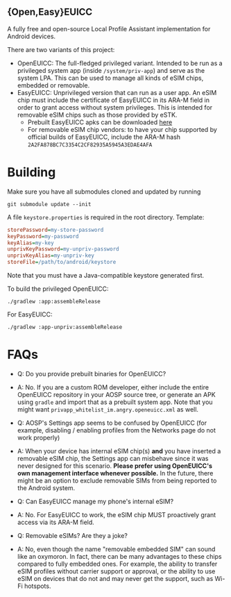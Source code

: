 {Open,Easy}EUICC
---

A fully free and open-source Local Profile Assistant implementation for Android devices.

There are two variants of this project:

- OpenEUICC: The full-fledged privileged variant. Intended to be run as a privileged system app (inside `/system/priv-app`) and serve as the system LPA. This can be used to manage all kinds of eSIM chips, embedded or removable.
- EasyEUICC: Unprivileged version that can run as a user app. An eSIM chip must include the certificate of EasyEUICC in its ARA-M field in order to grant access without system privileges. This is intended for removable eSIM chips such as those provided by eSTK.
  - Prebuilt EasyEUICC apks can be downloaded [here](https://gitea.angry.im/PeterCxy/OpenEUICC/releases)
  - For removable eSIM chip vendors: to have your chip supported by official builds of EasyEUICC, include the ARA-M hash `2A2FA878BC7C3354C2CF82935A5945A3EDAE4AFA`

Building
===

Make sure you have all submodules cloned and updated by running

```shell
git submodule update --init
```

A file `keystore.properties` is required in the root directory. Template:

```ini
storePassword=my-store-password
keyPassword=my-password
keyAlias=my-key
unprivKeyPassword=my-unpriv-password
unprivKeyAlias=my-unpriv-key
storeFile=/path/to/android/keystore
```

Note that you must have a Java-compatible keystore generated first.

To build the privileged OpenEUICC:

```shell
./gradlew :app:assembleRelease
```

For EasyEUICC:

```shell
./gradlew :app-unpriv:assembleRelease
```

FAQs
===

- Q: Do you provide prebuilt binaries for OpenEUICC?
- A: No. If you are a custom ROM developer, either include the entire OpenEUICC repository in your AOSP source tree, or generate an APK using `gradle` and import that as a prebuilt system app. Note that you might want `privapp_whitelist_im.angry.openeuicc.xml` as well.

- Q: AOSP's Settings app seems to be confused by OpenEUICC (for example, disabling / enabling profiles from the Networks page do not work properly)
- A: When your device has internal eSIM chip(s) __and__ you have inserted a removable eSIM chip, the Settings app can misbehave since it was never designed for this scenario. __Please prefer using OpenEUICC's own management interface whenever possible.__ In the future, there might be an option to exclude removable SIMs from being reported to the Android system.

- Q: Can EasyEUICC manage my phone's internal eSIM?
- A: No. For EasyEUICC to work, the eSIM chip MUST proactively grant access via its ARA-M field.

- Q: Removable eSIMs? Are they a joke?
- A: No, even though the name "removable embedded SIM" can sound like an oxymoron. In fact, there can be many advantages to these chips compared to fully embedded ones. For example, the ability to transfer eSIM profiles without carrier support or approval, or the ability to use eSIM on devices that do not and may never get the support, such as Wi-Fi hotspots.